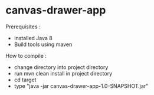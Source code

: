 # canvas-drawer-app

Prerequisites :
- installed Java 8
- Build tools using maven

How to compile :
- change directory into project directory
- run mvn clean install in project directory
- cd target
- type "java -jar canvas-drawer-app-1.0-SNAPSHOT.jar"
